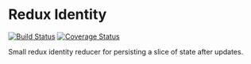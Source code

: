 # Redux Identity

[![Build Status](https://travis-ci.org/mattphillips/redux-identity.svg?branch=master)](https://travis-ci.org/mattphillips/redux-identity)
[![Coverage Status](https://coveralls.io/repos/github/mattphillips/redux-identity/badge.svg?branch=master)](https://coveralls.io/github/mattphillips/redux-identity?branch=master)

Small redux identity reducer for persisting a slice of state after updates.
